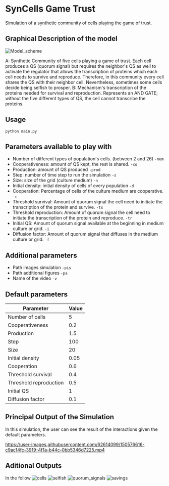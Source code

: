 # SynCells Game Trust
Simulation of a synthetic community of cells playing the game of trust. 

## Graphical Description of the model
![Model_scheme](https://user-images.githubusercontent.com/62614099/150428970-bf17a4b1-db3a-4108-8489-32478c4766ed.png)

A: Synthetic Community of five cells playing a game of trust. Each cell produces a QS (quorum signal) but requires the neighbor's QS as well to activate the regulator that allows the transcription of proteins which each cell needs to survive and reproduce. Therefore, in this community every cell shares the QS with their neighbor cell. Nevertheless, sometimes some cells decide being selfish to prosper. B: Mechanism's transcription of the proteins needed for survival and reproduction. Represents an AND GATE; without the five different types of QS, the cell cannot transcribe the proteins.

## Usage

`python main.py`

## Parameters available to play with

* Number of different types of population's cells. (between 2 and 26) `-num`
* Cooperativeness: amount of QS kept, the rest is shared. `-co`
* Production: amount of QS produced  `-prod`
* Step: number of time step to run the simulation `-s`
* Size: size of the grid (culture medium) `-n`
* Initial density: initial density of cells of every population  `-d`
* Cooperation: Percentage of cells of the culture medium are cooperative. `-c`
* Threshold survival: Amount of quorum signal the cell need to initiate the transcription of the protein and survive.  `-ts`
* Threshold reproduction:  Amount of quorum signal the cell need to initiate the transcription of the protein and reproduce. `-tr`
* Initial QS: Amount of quorum signal available at the beginning in medium culture or grid. `-i`
* Diffusion factor: Amount of quorum signal that diffuses in the medium culture or grid. `-f`

## Additional parameters

* Path images simulation `-pis`
* Path additional figures `-pa`
* Name of the video `-v`

## Default parameters

| Parameter              | Value |
|------------------------|-------|
| Number of cells        | 5     |
| Cooperativeness        | 0.2   |
| Production             | 1.5   |
| Step                   | 100   |
| Size                   | 20    |
| Initial density        | 0.05  |
| Cooperation            | 0.6   |
| Threshold survival     | 0.4   |
| Threshold reproduction | 0.5   |
| Initial QS             | 1     |
| Diffusion factor       | 0.1   |

## Principal Output of the Simulation

In this simulation, the user can see the result of the interactions given the default parameters.


https://user-images.githubusercontent.com/62614099/150576616-c9ac14fc-3919-4f1a-b44c-0bb5346d7225.mp4


## Aditional Outputs 

In the follow
![cells](https://user-images.githubusercontent.com/62614099/150576714-02ad9285-330a-47fa-92fe-70c1cb0572d5.png)
![selfish](https://user-images.githubusercontent.com/62614099/150576722-63660422-7fd5-4854-8c2a-b4553e194c6e.png)
![quorum_signals](https://user-images.githubusercontent.com/62614099/150576718-cb1d8c85-7191-4e44-ab9e-5e94bd70740b.png)
![savings](https://user-images.githubusercontent.com/62614099/150576720-dbfa1d84-398c-4e23-b8e2-b2b09c02cbe4.png)


